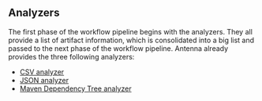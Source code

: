 ## Analyzers
The first phase of the workflow pipeline begins with the analyzers.
They all provide a list of artifact information, which is consolidated into a big list and passed to the next phase of the workflow pipeline.
Antenna already provides the three following analyzers:

- [CSV analyzer](./csv-analyzer-step.html)
- [JSON analyzer](./json-analyzer-step.html)
- [Maven Dependency Tree analyzer](./mvn-dep-tree-analyzer-step.html)
